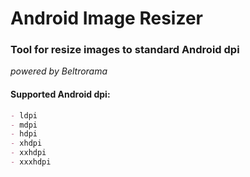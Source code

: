 # Android Image Resizer
### Tool for resize images to standard Android dpi ###
*powered by Beltrorama*


#### Supported Android dpi:
``` markdown
- ldpi
- mdpi
- hdpi
- xhdpi
- xxhdpi
- xxxhdpi
```
